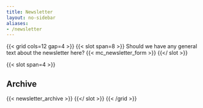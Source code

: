 ```yaml
---
title: Newsletter
layout: no-sidebar
aliases:
- /newsletter
---
```




{{< grid cols=12 gap=4 >}}
  {{< slot span=8 >}}
Should we have any general text about the newsletter here?
  {{< mc_newsletter_form >}}
  {{</ slot >}}

  {{< slot span=4 >}}
  ## Archive

  {{< newsletter_archive >}}
  {{</ slot >}}
{{< /grid >}}